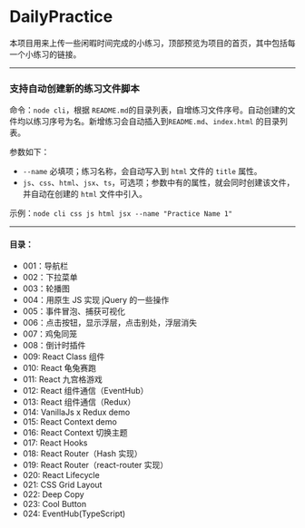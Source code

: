 # DailyPractice

本项目用来上传一些闲暇时间完成的小练习，顶部预览为项目的首页，其中包括每一个小练习的链接。

---

### 支持自动创建新的练习文件脚本

命令：`node cli`，根据 `README.md`的目录列表，自增练习文件序号。自动创建的文件均以练习序号为名。新增练习会自动插入到`README.md`、`index.html` 的目录列表。

参数如下：

- `--name` 必填项；练习名称，会自动写入到 `html` 文件的 `title` 属性。
- `js`、`css`、`html`、`jsx`、`ts`，可选项；参数中有的属性，就会同时创建该文件，并自动在创建的 `html` 文件中引入。

示例：`node cli css js html jsx --name "Practice Name 1"`

---

#### 目录：

- 001：导航栏
- 002：下拉菜单
- 003：轮播图
- 004：用原生 JS 实现 jQuery 的一些操作
- 005：事件冒泡、捕获可视化
- 006：点击按钮，显示浮层，点击别处，浮层消失
- 007：鸡兔同笼
- 008：倒计时插件
- 009: React Class 组件
- 010: React 龟兔赛跑
- 011: React 九宫格游戏
- 012: React 组件通信（EventHub）
- 013: React 组件通信（Redux）
- 014: VanillaJs x Redux demo
- 015: React Context demo
- 016: React Context 切换主题
- 017: React Hooks
- 018: React Router（Hash 实现）
- 019: React Router（react-router 实现）
- 020: React Lifecycle
- 021: CSS Grid Layout
- 022: Deep Copy
- 023: Cool Button
- 024: EventHub(TypeScript)
